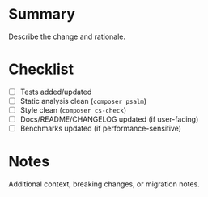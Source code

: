 # Summary

Describe the change and rationale.

# Checklist

- [ ] Tests added/updated
- [ ] Static analysis clean (`composer psalm`)
- [ ] Style clean (`composer cs-check`)
- [ ] Docs/README/CHANGELOG updated (if user-facing)
- [ ] Benchmarks updated (if performance-sensitive)

# Notes

Additional context, breaking changes, or migration notes.

